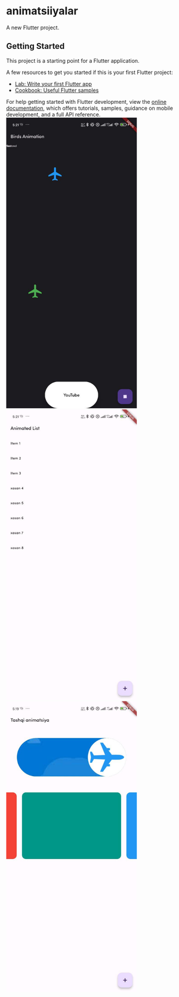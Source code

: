 # animatsiiyalar

A new Flutter project.

## Getting Started

This project is a starting point for a Flutter application.

A few resources to get you started if this is your first Flutter project:

- [Lab: Write your first Flutter app](https://docs.flutter.dev/get-started/codelab)
- [Cookbook: Useful Flutter samples](https://docs.flutter.dev/cookbook)

For help getting started with Flutter development, view the
[online documentation](https://docs.flutter.dev/), which offers tutorials,
samples, guidance on mobile development, and a full API reference.
<img src="assets/images/img0.png" width="350" title="hover text">
<img src="assets/images/img1.png" width="350" title="hover text">
<img src="assets/images/img2.png" width="350" title="hover text">